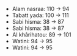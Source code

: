- Alam nasraa: 110 -> 94
- Tabatt yada: 100 -> 111
- Sabi hisma: 38 -> 87
- Sabi hisma: 38 -> 87
- Al khârihatou: 89 -> 101
- Watini: 94 -> 95
- Watini: 94 -> 95